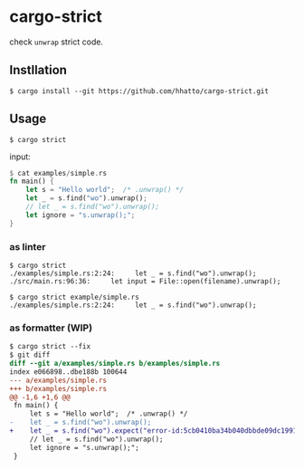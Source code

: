 # cargo-strict

check `unwrap` strict code.

## Instllation

```
$ cargo install --git https://github.com/hhatto/cargo-strict.git
```

## Usage

```
$ cargo strict
```

input:
```rust
$ cat examples/simple.rs
fn main() {
    let s = "Hello world";  /* .unwrap() */
    let _ = s.find("wo").unwrap();
    // let _ = s.find("wo").unwrap();
    let ignore = "s.unwrap();";
}
```

### as linter
```
$ cargo strict
./examples/simple.rs:2:24:     let _ = s.find("wo").unwrap();
./src/main.rs:96:36:     let input = File::open(filename).unwrap();
```

```
$ cargo strict example/simple.rs
./examples/simple.rs:2:24:     let _ = s.find("wo").unwrap();
```

### as formatter (WIP)
```diff
$ cargo strict --fix
$ git diff
diff --git a/examples/simple.rs b/examples/simple.rs
index e066898..dbe188b 100644
--- a/examples/simple.rs
+++ b/examples/simple.rs
@@ -1,6 +1,6 @@
 fn main() {
     let s = "Hello world";  /* .unwrap() */
-    let _ = s.find("wo").unwrap();
+    let _ = s.find("wo").expect("error-id:5cb0410ba34b040dbbde09dc1991685d");
     // let _ = s.find("wo").unwrap();
     let ignore = "s.unwrap();";
 }
```
